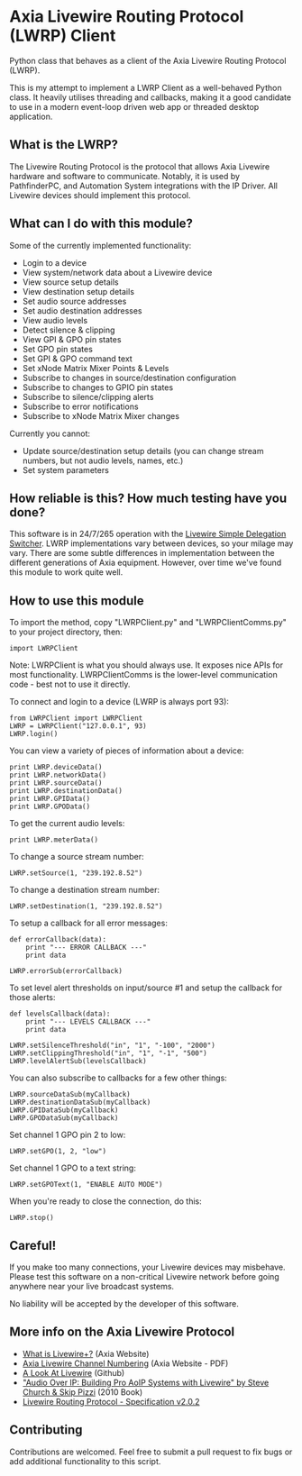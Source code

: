 # Axia Livewire Routing Protocol (LWRP) Client
Python class that behaves as a client of the Axia Livewire Routing Protocol (LWRP).

This is my attempt to implement a LWRP Client as a well-behaved Python class. It heavily utilises threading and callbacks, making it a good candidate to use in a modern event-loop driven web app or threaded desktop application.

## What is the LWRP?

The Livewire Routing Protocol is the protocol that allows Axia Livewire hardware and software to communicate. Notably, it is used by PathfinderPC, and Automation System integrations with the IP Driver. All Livewire devices should implement this protocol.

## What can I do with this module?

Some of the currently implemented functionality:

* Login to a device
* View system/network data about a Livewire device
* View source setup details
* View destination setup details
* Set audio source addresses
* Set audio destination addresses
* View audio levels
* Detect silence & clipping
* View GPI & GPO pin states
* Set GPO pin states
* Set GPI & GPO command text
* Set xNode Matrix Mixer Points & Levels
* Subscribe to changes in source/destination configuration
* Subscribe to changes to GPIO pin states
* Subscribe to silence/clipping alerts
* Subscribe to error notifications
* Subscribe to xNode Matrix Mixer changes

Currently you cannot:

* Update source/destination setup details (you can change stream numbers, but not audio levels, names, etc.)
* Set system parameters

## How reliable is this? How much testing have you done?

This software is in 24/7/265 operation with the [Livewire Simple Delegation Switcher](https://mediarealm.com.au/articles/livewire-simple-delegation-switcher/). LWRP implementations vary between devices, so your milage may vary. There are some subtle differences in implementation between the different generations of Axia equipment. However, over time we've found this module to work quite well.

## How to use this module

To import the method, copy "LWRPClient.py" and "LWRPClientComms.py" to your project directory, then:

    import LWRPClient

Note: LWRPClient is what you should always use. It exposes nice APIs for most functionality. LWRPClientComms is the lower-level communication code - best not to use it directly.

To connect and login to a device (LWRP is always port 93):

    from LWRPClient import LWRPClient
    LWRP = LWRPClient("127.0.0.1", 93)
    LWRP.login()

You can view a variety of pieces of information about a device:

    print LWRP.deviceData()
    print LWRP.networkData()
    print LWRP.sourceData()
    print LWRP.destinationData()
    print LWRP.GPIData()
    print LWRP.GPOData()

To get the current audio levels:

    print LWRP.meterData()

To change a source stream number:

    LWRP.setSource(1, "239.192.8.52")
    
To change a destination stream number:

    LWRP.setDestination(1, "239.192.8.52")

To setup a callback for all error messages:

    def errorCallback(data):
        print "--- ERROR CALLBACK ---"
        print data

    LWRP.errorSub(errorCallback)

To set level alert thresholds on input/source #1 and setup the callback for those alerts:

    def levelsCallback(data):
        print "--- LEVELS CALLBACK ---"
        print data

    LWRP.setSilenceThreshold("in", "1", "-100", "2000")
    LWRP.setClippingThreshold("in", "1", "-1", "500")
    LWRP.levelAlertSub(levelsCallback)

You can also subscribe to callbacks for a few other things:

    LWRP.sourceDataSub(myCallback)
    LWRP.destinationDataSub(myCallback)
    LWRP.GPIDataSub(myCallback)
    LWRP.GPODataSub(myCallback)

Set channel 1 GPO pin 2 to low:

    LWRP.setGPO(1, 2, "low")

Set channel 1 GPO to a text string:

    LWRP.setGPOText(1, "ENABLE AUTO MODE")

When you're ready to close the connection, do this:

    LWRP.stop()

## Careful!

If you make too many connections, your Livewire devices may misbehave. Please test this software on a non-critical Livewire network before going anywhere near your live broadcast systems.

No liability will be accepted by the developer of this software.

## More info on the Axia Livewire Protocol

* [What is Livewire+?](http://www.telosalliance.com/Axia/Livewire-AoIP-Networking) (Axia Website)
* [Axia Livewire Channel Numbering](http://www.telosalliance.com/images/Axia%20Products/Support%20Documents/Tech%20Tips/AxiaLivewireChannelNumbering.pdf) (Axia Website - PDF)
* [A Look At Livewire](https://github.com/kylophone/a-look-at-livewire) (Github)
* ["Audio Over IP: Building Pro AoIP Systems with Livewire" by Steve Church & Skip Pizzi](http://www.amazon.com/Audio-Over-IP-Building-Livewire-ebook/dp/B009OYSVV8) (2010 Book)
* [Livewire Routing Protocol - Specification v2.0.2](http://redmine.digispot.ru/attachments/download/30138/Axia_IP-AudioDriver2.4_Windows.pdf)

## Contributing

Contributions are welcomed. Feel free to submit a pull request to fix bugs or add additional functionality to this script.
